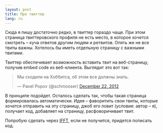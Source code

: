 ```yaml
---
layout: post
title: Про твиттер 
lang: ru
---
```


Сюда я пишу достаточно редко, в твиттер гораздо чаще. При этом страница твиттеровского профиля не есть место, в которое хочется смотреть – куча ответов другим людям и ретвитов. Опять же не все твиты важны. Хотелось бы иметь отдельную страницу с важными твитами.

Твиттер обеспечивает возможность вставить твит на веб-страницу, получив embed code из веб-клиента. Выглядит это вот так:

<blockquote class="twitter-tweet tw-align-center" style="clear: none!important"><p>Мы сходили на Хоббитса, об этом все должны знать.</p>&mdash; Pavel Popov (@schmooser) <a href="https://twitter.com/schmooser/status/282439952330006528" data-datetime="2012-12-22T10:58:26+00:00">December 22, 2012</a></blockquote>
<script async src="//platform.twitter.com/widgets.js" charset="utf-8"></script>

В принципе подойдет. Осталось сделать так, чтобы такая страница формировалась автоматически. Идея – фаворитить свои твиты, которые хочется отправить на эту страницу, джоб его ловит (условие: автор – я), получает код, добавляет на страницу, расфоворичивает твит.

Попробую сделать через [IFFT](http://ifttt.com), если не получится, придется пописать код.

